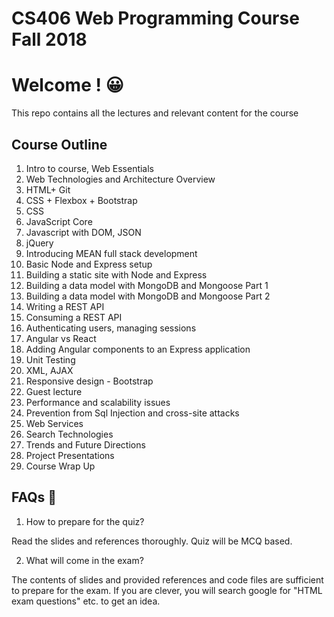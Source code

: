 # CS406 Web Programming Course Fall 2018

# Welcome ! :grinning: 

This repo contains all the lectures and relevant content for the course 
## Course Outline
1. Intro to course, Web Essentials
2. Web Technologies and Architecture Overview
3. HTML+ Git
4. CSS + Flexbox + Bootstrap
5. CSS 
6. JavaScript Core
7. Javascript with DOM, JSON
8. jQuery
9. Introducing MEAN full stack development
10. Basic Node and Express setup
11. Building a static site with Node and Express
12. Building a data model with MongoDB and Mongoose Part 1
13. Building a data model with MongoDB and Mongoose Part 2
14. Writing a REST API
15. Consuming a REST API
16. Authenticating users, managing sessions
17. Angular vs React
18. Adding Angular components to an Express application
19. Unit Testing 
20. XML, AJAX
21. Responsive design - Bootstrap
22. Guest lecture
23. Performance and scalability issues
24. Prevention from Sql Injection and cross-site attacks
25. Web Services
26. Search Technologies
27. Trends and Future Directions
28. Project Presentations
29. Course Wrap Up


## FAQs :gem:

1. How to prepare for the quiz?

Read the slides and references thoroughly. Quiz will be MCQ based.

2. What will come in the exam?

The contents of slides and provided references and code files are sufficient to prepare for the exam. If you are clever, you will search google for "HTML exam questions" etc. to get an idea. 
